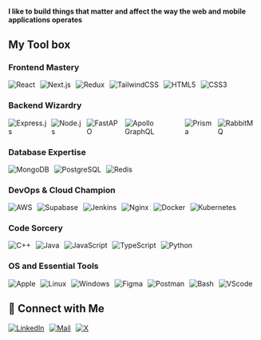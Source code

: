 
<h4>
  I like to build things that matter and affect the way the web and mobile applications operates
</h4>

<h2>My Tool box</h2>

### Frontend Mastery
<div style="display: flex; flex-direction: row; align-items: center;">
  <img src="https://skillicons.dev/icons?i=react" alt="React" style="margin-right: 10px;" />
  <img src="https://skillicons.dev/icons?i=nextjs" alt="Next.js" style="margin-right: 10px;" />
  <img src="https://skillicons.dev/icons?i=redux" alt="Redux" style="margin-right: 10px;" />
  <img src="https://skillicons.dev/icons?i=tailwind" alt="TailwindCSS" style="margin-right: 10px;" />
  <img src="https://skillicons.dev/icons?i=html" alt="HTML5" style="margin-right: 10px;" />
  <img src="https://skillicons.dev/icons?i=css" alt="CSS3" style="margin-right: 10px;" />
</div>

### Backend Wizardry
<div style="display: flex; flex-direction: row; align-items: center;">
  <img src="https://skillicons.dev/icons?i=express" alt="Express.js" style="margin-right: 10px;" />
  <img src="https://skillicons.dev/icons?i=nodejs" alt="Node.js" style="margin-right: 10px;" />
  <img src="https://skillicons.dev/icons?i=fastapi" alt="FastAPO" style="margin-right: 10px;" />
  <img src="https://skillicons.dev/icons?i=graphql" alt="Apollo GraphQL" style="margin-right: 10px;" />
  <img src="https://skillicons.dev/icons?i=prisma" alt="Prisma" style="margin-right: 10px;" />
  <img src="https://skillicons.dev/icons?i=rabbitmq" alt="RabbitMQ" style="margin-right: 10px;" />
</div>

### Database Expertise
<div style="display: flex; flex-direction: row; align-items: center;">
  <img src="https://skillicons.dev/icons?i=mongodb" alt="MongoDB" style="margin-right: 10px;" />
  <img src="https://skillicons.dev/icons?i=postgres" alt="PostgreSQL" style="margin-right: 10px;" />
  <img src="https://skillicons.dev/icons?i=redis" alt="Redis" style="margin-right: 10px;" />
</div>

### DevOps & Cloud Champion
<div style="display: flex; flex-direction: row; align-items: center;">
  <img src="https://skillicons.dev/icons?i=aws" alt="AWS" style="margin-right: 10px;" />
  <img src="https://skillicons.dev/icons?i=supabase" alt="Supabase" style="margin-right: 10px;" />
  <img src="https://skillicons.dev/icons?i=jenkins" alt="Jenkins" style="margin-right: 10px;" />
  <img src="https://skillicons.dev/icons?i=nginx" alt="Nginx" style="margin-right: 10px;" />
  <img src="https://skillicons.dev/icons?i=docker" alt="Docker" style="margin-right: 10px;" />
  <img src="https://skillicons.dev/icons?i=kubernetes" alt="Kubernetes" style="margin-right: 10px;" />
</div>

### Code Sorcery
<div style="display: flex; flex-direction: row; align-items: center;">
  <img src="https://skillicons.dev/icons?i=cpp" alt="C++" style="margin-right: 10px;" />
  <img src="https://skillicons.dev/icons?i=java" alt="Java" style="margin-right: 10px;" />
  <img src="https://skillicons.dev/icons?i=js" alt="JavaScript" style="margin-right: 10px;" />
  <img src="https://skillicons.dev/icons?i=ts" alt="TypeScript" style="margin-right: 10px;" />
  <img src="https://skillicons.dev/icons?i=py" alt="Python" style="margin-right: 10px;" />
</div>

### OS and Essential Tools
<div style="display: flex; flex-direction: row; align-items: center;">
  <img src="https://skillicons.dev/icons?i=apple" alt="Apple" style="margin-right: 10px;" />
  <img src="https://skillicons.dev/icons?i=linux" alt="Linux" style="margin-right: 10px;" />
  <img src="https://skillicons.dev/icons?i=windows" alt="Windows" style="margin-right: 10px;" />
  <img src="https://skillicons.dev/icons?i=figma" alt="Figma" style="margin-right: 10px;" />
  <img src="https://skillicons.dev/icons?i=postman" alt="Postman" style="margin-right: 10px;" />
  <img src="https://skillicons.dev/icons?i=bash" alt="Bash" style="margin-right: 10px;" />
  <img src="https://skillicons.dev/icons?i=vscode" alt="VScode" style="margin-right: 10px;" />
</div>

<h2>💬 Connect with Me</h2>
<div style="display: flex; flex-direction: row; align-items: center;">
  <a href="https://www.linkedin.com/in/pradeepkundekar/" target="_blank">
  <img src="https://skillicons.dev/icons?i=linkedin" alt="LinkedIn" style="margin-right: 10px;" />
</a>

<a href="mailto:pradeepkundekar1010@gmail.com" target="_blank">
  <img src="https://skillicons.dev/icons?i=gmail" alt="Mail" style="margin-right: 10px;" />
</a>

<a href="https://twitter.com/pradeep_dev07" target="_blank">
  <img src="https://skillicons.dev/icons?i=twitter" alt="X" style="margin-right: 10px;" />
</a>

</div>


